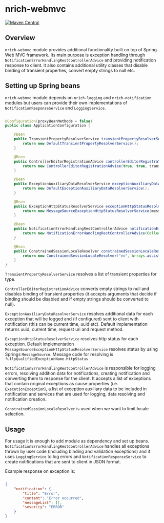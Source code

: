 # nrich-webmvc

[![Maven Central](https://maven-badges.herokuapp.com/maven-central/net.croz.nrich/nrich-webmvc/badge.svg?color=blue)](https://maven-badges.herokuapp.com/maven-central/net.croz.nrich/nrich-webmvc)

## Overview

`nrich-webmvc` module provides additional functionality built on top of Spring Web MVC framework. Its main purpose is exception handling through
`NotificationErrorHandlingRestControllerAdvice` and providing notification response to client. It also contains additional utility classes that disable binding of transient properties, convert empty
strings to null etc.

## Setting up Spring beans

`nrich-webmvc` module depends on `nrich-logging` and `nrich-notification` modules but users can provide their own implementations of `NotificationResponseService` and `LoggingService`.

```java

@Configuration(proxyBeanMethods = false)
public class ApplicationConfiguration {

    @Bean
    public TransientPropertyResolverService transientPropertyResolverService() {
        return new DefaultTransientPropertyResolverService();
    }

    @Bean
    public ControllerEditorRegistrationAdvice controllerEditorRegistrationAdvice(TransientPropertyResolverService transientPropertyResolverService) {
        return new ControllerEditorRegistrationAdvice(true, true, transientPropertyResolverService);
    }

    @Bean
    public ExceptionAuxiliaryDataResolverService exceptionAuxiliaryDataResolverService() {
        return new DefaultExceptionAuxiliaryDataResolverService();
    }

    @Bean
    public ExceptionHttpStatusResolverService exceptionHttpStatusResolverService(MessageSource messageSource) {
        return new MessageSourceExceptionHttpStatusResolverService(messageSource);
    }

    @Bean
    public NotificationErrorHandlingRestControllerAdvice notificationErrorHandlingRestControllerAdvice(BaseNotificationResponseService<?> notificationResponseService, LoggingService loggingService, ExceptionAuxiliaryDataResolverService exceptionAuxiliaryDataResolverService, ExceptionHttpStatusResolverService exceptionHttpStatusResolverService) {
        return new NotificationErrorHandlingRestControllerAdvice(Collections.singletonList(ExecutionException.class.getName()), Collections.singletonList("uuid"), notificationResponseService, loggingService, exceptionAuxiliaryDataResolverService, exceptionHttpStatusResolverService);
    }

    @Bean
    public ConstrainedSessionLocaleResolver constrainedSessionLocaleResolver() {
        return new ConstrainedSessionLocaleResolver("en", Arrays.asList("en", "hr"));
    }
}

```

`TransientPropertyResolverService` resolves a list of transient properties for type.

`ControllerEditorRegistrationAdvice` converts empty strings to null and disables binding of transient properties (it accepts arguments that decide if binding should be disabled and if empty strings
should be converted to null).

`ExceptionAuxiliaryDataResolverService` resolves additional data for each exception that will be logged and (if configured) sent to client with notification (this can be current time, uuid etc).
Default implementation returns uuid, current time, request uri and request method.

`ExceptionHttpStatusResolverService` resolves http status for each exception. Default implementation `MessageSourceExceptionHttpStatusResolverService` resolves status by using Springs `MessageSource`.
Message code for resolving is `fullyQualifiedExceptionName.httpStatus`

`NotificationErrorHandlingRestControllerAdvice` is responsible for logging errors, resolving addition data for notifications, creating notification and converting them to response for the client. It
accepts a list of exceptions that contain original exceptions as cause properties (i.e. `ExecutionException`), a list of exception auxiliary data to be included in notification and services that are
used for logging, data resolving and notification creation.

`ConstrainedSessionLocaleResolver` is used when we want to limit locale selection.

## Usage

For usage it is enough to add module as dependency and set up beans. `NotificationErrorHandlingRestControllerAdvice`
handles all exceptions thrown by user code (including binding and validation exceptions) and it uses `LoggingService` to log errors and `NotificationResponseService`
to create notifications that are sent to client in JSON format.

Example response on exception is:

```json

{
    "notification": {
        "title": "Error",
        "content": "Error occurred",
        "messageList": [],
        "severity": "ERROR"
    }
}

```
